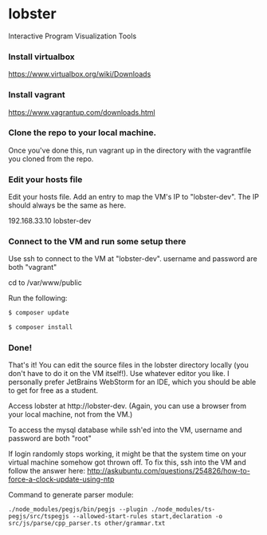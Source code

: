 # lobster
Interactive Program Visualization Tools


### Install virtualbox ###

https://www.virtualbox.org/wiki/Downloads

### Install vagrant ###

https://www.vagrantup.com/downloads.html

### Clone the repo to your local machine. ###

Once you've done this, run vagrant up in the directory with the vagrantfile you cloned from the repo.

### Edit your hosts file ###

Edit your hosts file. Add an entry to map the VM's IP to "lobster-dev". The IP should always be the same as here.

192.168.33.10 lobster-dev

### Connect to the VM and run some setup there ###

Use ssh to connect to the VM at "lobster-dev". username and password are both "vagrant"

cd to /var/www/public

Run the following:

~~~ bash
$ composer update

$ composer install
~~~

### Done! ###

That's it! You can edit the source files in the lobster directory locally (you don't have to do it on the VM itself!).
Use whatever editor you like. I personally prefer JetBrains WebStorm for an IDE, which you should be able to get for
free as a student.

Access lobster at http://lobster-dev. (Again, you can use a browser from your local machine, not from the VM.)

To access the mysql database while ssh'ed into the VM, username and password are both "root"

If login randomly stops working, it might be that the system time on your virtual machine somehow got thrown off.
To fix this, ssh into the VM and follow the answer here: http://askubuntu.com/questions/254826/how-to-force-a-clock-update-using-ntp


Command to generate parser module:
```console
./node_modules/pegjs/bin/pegjs --plugin ./node_modules/ts-pegjs/src/tspegjs --allowed-start-rules start,declaration -o src/js/parse/cpp_parser.ts other/grammar.txt
```